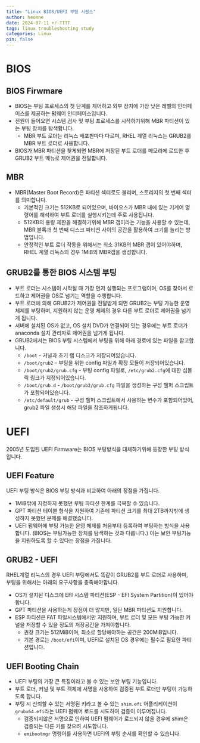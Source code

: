 ```yaml
---
title: "Linux BIOS/UEFI 부팅 시퀀스"
author: heomne
date: 2024-07-11 +/-TTTT
tags: linux troubleshooting study
categories: Linux
pin: false
---
```

# BIOS
## BIOS Firwmare
- BIOS는 부팅 프로세스의 첫 단계를 제어하고 외부 장치에 가장 낮은 레벨의 인터페이스를 제공하는 펌웨어 인터페이스입니다.
- 전원이 들어오면 시스템 검사 및 부팅 프로세스를 시작하기위해 MBR 파티션이 있는 부팅 장치를 탐색합니다.
  - MBR 부트 로더는 리눅스 배포판마다 다르며, RHEL 계열 리눅스는 GRUB2를 MBR 부트 로더로 사용합니다.
- BIOS가 MBR 파티션을 찾게되면 MBR에 저장된 부트 로더를 메모리에 로드한 후 GRUB2 부트 메뉴로 제어권을 전달합니다.

## MBR
- MBR(Master Boot Record)은 파티션 섹터로도 불리며, 스토리지의 첫 번째 섹터를 의미합니다. 
  - 기본적인 크기는 512KB로 되어있으며, 바이오스가 MBR 내에 있는 기계어 명령어를 해석하여 부트 로더를 실행시키는데 주로 사용됩니다.
  - 512KB의 용량 제한을 해결하기위해 MBR 갭이라는 기능을 사용할 수 있는데, MBR 블록과 첫 번째 디스크 파티션 사이의 공간을 활용하여 크기를 늘리는 방법입니다.
  - 안정적인 부트 로더 작동을 위해서는 최소 31KB의 MBR 갭이 있어야하며, RHEL 계열 리눅스의 경우 1MiB의 MBR갭을 생성합니다.

## GRUB2를 통한 BIOS 시스템 부팅
- 부트 로더는 시스템이 시작될 때 가장 먼저 실행되는 프로그램이며, OS를 찾아서 로드하고 제어권을 OS로 넘기는 역할을 수행합니다.
- 부트 로더에 의해 GRUB2가 제어권을 전달받게 되면 GRUB2는 부팅 가능한 운영 체제를 부팅하며, 지원하지 않는 운영 체제의 경우 다른 부트 로더로 제어권을 넘기게 됩니다.
- 서버에 설치된 OS가 없고, OS 설치 DVD가 연결되어 잇는 경우에는 부트 로더가 anaconda 설치 관리자로 제어권을 넘기게 됩니다.
- GRUB2에서는 BIOS 부팅 시스템에서 부팅을 위해 아래 경로에 있는 파일을 참고합니다.
  - `/boot` - 커널과 초기 램 디스크가 저장되어있습니다.
  - `/boot/grub2` - 부팅을 위한 config 파일과 확장 모듈이 저장되어있습니다.
  - `/boot/grub2/grub.cfg` - 부팅 config 파일로, `/etc/grub2.cfg`에 대한 심볼릭 링크가 지정되어있습니다.
  - `/boot/grub.d` - `/boot/grub2/grub.cfg` 파일을 생성하는 구성 헬퍼 스크립트가 포함되어있습니다.
  - `/etc/default/grub` - 구성 헬퍼 스크립트에서 사용하는 변수가 포함되어있어, grub2 파일 생성시 해당 파일을 참조하게됩니다.

# UEFI
2005년 도입된 UEFI Firmware는 BIOS 부팅방식을 대체하기위해 등장한 부팅 방식입니다. 

## UEFI Feature
UEFI 부팅 방식은 BIOS 부팅 방식과 비교하여 아래의 장점을 가집니다.
- 1MiB밖에 지정하지 못했던 부팅 파티션 한계를 극복할 수 있습니다.
- GPT 파티션 테이블 형식을 지원하여 기존에 파티션 크기를 최대 2TB까지밖에 생성하지 못했던 문제를 해결했습니다.
- UEFI 펌웨어에 부팅 가능한 운영 체제를 처음부터 등록하여 부팅하는 방식을 사용합니다. (BIOS는 부팅가능한 장치를 탐색하는 것과 다릅니다.) 이는 보안 부팅기능을 지원하도록 할 수 있다는 장점을 가집니다.

## GRUB2 - UEFI
RHEL계열 리눅스의 경우 UEFI 부팅에서도 똑같이 GRUB2를 부트 로더로 사용하며, 부팅을 위해서는 아래의 요구사항을 충족해야합니다.
- OS가 설치된 디스크에 EFI 시스템 파티션(ESP - EFI System Partition)이 있어야합니다.
- GPT 파티션을 사용하는게 장점이 더 많지만, 일단 MBR 파티션도 지원합니다.
- ESP 파티션은 FAT 파일시스템에서만 지원하며, 부트 로더 및 모든 부팅 가능한 커널을 저장할 수 있을 정도의 저장공간을 가져야합니다.
  - 권장 크기는 512MiB이며, 최소로 할당해야하는 공간은 200MiB입니다.
  - 기본 경로는 `/boot/efi`이며, UEFI로 설치된 OS 경우에는 필수로 필요한 파티션입니다.

## UEFI Booting Chain
- UEFI 부팅의 가장 큰 특징이라고 볼 수 있는 보안 부팅 기능입니다.
- 부트 로더, 커널 및 부트 객체에 서명을 사용하여 검증된 부트 로더만 부팅이 가능하도록 합니다.
- 부팅 시 신뢰할 수 있는 서명된 키라고 볼 수 있는 `shim.efi` 어플리케이션이 `grubx64.efi`라는 UEFI 펌웨어 로드를 시도하여 검증이 이루어집니다.
  - 검증되지않은 서명으로 인하여 UEFI 펌웨어가 로드되지 않을 경우에 shim은 검증되는 다른 키를 찾으려 시도합니다.
  - `emibootmgr` 명령어를 사용하면 UEFI의 부팅 순서를 확인할 수 있습니다.
